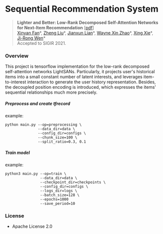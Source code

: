 # Sequential Recommendation System

> **Lighter and Better: Low-Rank Decomposed Self-Attention Networks for Next-Item Recommendation** [[pdf](https://www.microsoft.com/en-us/research/uploads/prod/2021/05/LighterandBetter_Low-RankDecomposedSelf-AttentionNetworksforNext-ItemRecommendation.pdf)]<br>
> [Xinyan Fan](1,2)\*, [Zheng Liu](3)\*, [Jianxun Lian](3)\*, [Wayne Xin Zhao](1,2)\*, [Xing Xie](3)\*, [Ji-Rong Wen](1,2)\*<br>
> Accepted to SIGIR 2021.

### Overview
This project is tensorflow implementation for the low-rank decomposed self-attention networks LightSANs.
Particularly, it projects user's historical items into a small constant number of latent interests, and leverages item-to-interest interaction to generate the user history representation.
Besides, the decoupled position encoding is introduced, which expresses the items’ sequential relationships much more precisely.

##### Preprocess and create tfrecord
example:
```
python main.py --op=preprocessing \
               --data_dir=data \
               --config_dir=configs \
               --chunk_size=100 \
               --split_ratio=0.3, 0.1
```

##### Train model
example:
```
python3 main.py --op=train \
                --data_dir=data \
                --checkpoint_dir=checkpoints \
                --config_dir=configs \
                --logs_dir=logs \
                --batch_size=128 \
                --epochs=1000
                --save_period=10
```

### License
* Apache License 2.0